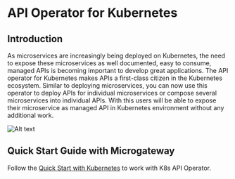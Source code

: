 # API Operator for Kubernetes

## Introduction

As microservices are increasingly being deployed on Kubernetes, the need to expose these microservices as well
documented, easy to consume, managed APIs is becoming important to develop great applications.
The API operator for Kubernetes makes APIs a first-class citizen in the Kubernetes ecosystem.
Similar to deploying microservices, you can now use this operator to deploy APIs for individual microservices or
compose several microservices into individual APIs. With this users will be able to expose their microservice
as managed API in Kubernetes environment without any additional work.


![Alt text](docs/images/K8s-API-Operator.png?raw=true "K8s API Operator")

## Quick Start Guide with Microgateway

Follow the [Quick Start with Kubernetes](https://apim.docs.wso2.com/en/next/publish/api-microgateway/quick-start-with-kubernetes/)
to work with K8s API Operator.
